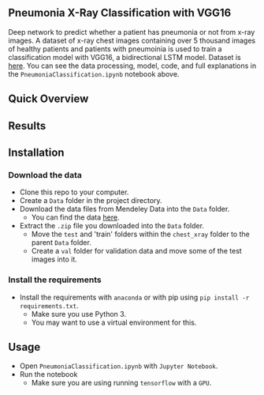 Pneumonia X-Ray Classification with VGG16
-----------------------

Deep network to predict whether a patient has pneumonia or not from x-ray images. A dataset of x-ray chest images containing over 5 thousand images of healthy patients and patients with pneumoinia is used to train a classification model with VGG16, a bidirectional LSTM model. Dataset is [here](https://data.mendeley.com/datasets/rscbjbr9sj/2). You can see the data processing, model, code, and full explanations in the `PneumoniaClassification.ipynb` notebook above.

Quick Overview
----------------------



Results
----------------------



Installation
----------------------

### Download the data

* Clone this repo to your computer.
* Create a `Data` folder in the project directory.
* Download the data files from Mendeley Data into the `Data` folder.  
    * You can find the data [here](https://data.mendeley.com/datasets/rscbjbr9sj/2).
* Extract the `.zip` file you downloaded into the `Data` folder.
    * Move the `test` and 'train' folders within the `chest_xray` folder to the parent `Data` folder.
    * Create a `val` folder for validation data and move some of the test images into it.

### Install the requirements
 
* Install the requirements with `anaconda` or with pip using `pip install -r requirements.txt`.
    * Make sure you use Python 3.
    * You may want to use a virtual environment for this.

Usage
-----------------------

* Open `PneumoniaClassification.ipynb` with `Jupyter Notebook`.
* Run the notebook
    * Make sure you are using running `tensorflow` with a `GPU`.
